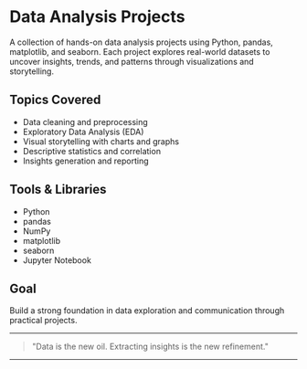 # Data Analysis Projects

A collection of hands-on data analysis projects using Python, pandas, matplotlib, and seaborn. Each project explores real-world datasets to uncover insights, trends, and patterns through visualizations and storytelling.

## Topics Covered
- Data cleaning and preprocessing
- Exploratory Data Analysis (EDA)
- Visual storytelling with charts and graphs
- Descriptive statistics and correlation
- Insights generation and reporting

## Tools & Libraries
- Python
- pandas
- NumPy
- matplotlib
- seaborn
- Jupyter Notebook

## Goal
Build a strong foundation in data exploration and communication through practical projects.

---

> "Data is the new oil. Extracting insights is the new refinement."

---

